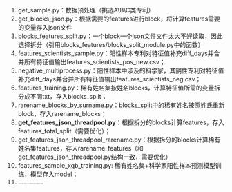 1. get_sample.py：数据预处理（挑选A\B\C类专利）
2. get_blocks_json.py：根据需要的features进行block，将计算features需要的变量存入json文件
3. blocks_features_split.py：一个block一个json文件文件太大不好读取，因此选择拆分（引用blocks_features/blocks_split_module.py中的函数）
4. features_scientists_sample.py：阳性样本专利对特征值补充diff_days并合并所有特征值输出features_scientists_pos_new.csv；
5. negative_multiprocess.py：阳性样本中涉及的科学家，其阴性专利对特征值补充diff_days并合并所有特征值输出features_scientists_neg.csv；
6. features_training.py：稀有姓名集按姓名blocks，计算特征值所需的变量拆分成不同txt，存入blocks_split；
7. rarename_blocks_by_surname.py：blocks_split中的稀有姓名按照姓氏重新block，存入rarename_blocks；
8. **get_features_json_threadpool.py**：根据拆分的blocks计算features，存入features_total_split（需要优化）；
9. get_features_json_threadpool_rarename.py：根据拆分的blocks计算稀有姓名集features，存入rarename_features（和get_features_json_threadpool.py结构一致，需要优化）
10. features_sample_xgb_training.py: 稀有姓名集+科学家阳性样本预测模型训练，模型存入model；
11. <img src="Y:\2.skd\2.schumpeter\nlp\15-154394_jojo-to-be-continued-png-calligraphy-clipart.png" alt="15-154394_jojo-to-be-continued-png-calligraphy-clipart" style="zoom:15%;" />

